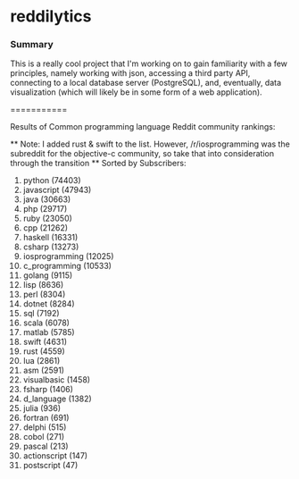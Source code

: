 reddilytics
===========

### Summary

This is a really cool project that I'm working on to gain familiarity with a few principles, namely working with json,
accessing a third party API, connecting to a local database server (PostgreSQL), and, eventually, data visualization (which will likely be in some form of a web application). 

===========


Results of Common programming language Reddit community rankings: 


** Note: I added rust & swift to the list.  However, /r/iosprogramming was the subreddit for the objective-c community, so take that into consideration through the transition **
Sorted by Subscribers: 

1. python (74403)
2. javascript (47943)
3. java (30663)
4. php (29717)
5. ruby (23050)
6. cpp (21262)
7. haskell (16331)
8. csharp (13273)
9. iosprogramming (12025)
10. c_programming (10533)
11. golang (9115)
12. lisp (8636)
13. perl (8304)
14. dotnet (8284)
15. sql (7192)
16. scala (6078)
17. matlab (5785)
18. swift (4631)
19. rust (4559)
20. lua (2861)
21. asm (2591)
22. visualbasic (1458)
23. fsharp (1406)
24. d_language (1382)
25. julia (936)
26. fortran (691)
27. delphi (515)
28. cobol (271)
29. pascal (213)
30. actionscript (147)
31. postscript (47)
